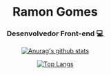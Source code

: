 <div align="center">

<h1>Ramon Gomes</h1>

### Desenvolvedor Front-end 💻
  
[![Anurag's github stats](https://github-readme-stats.vercel.app/api?username=Rahgomes&hide=prs,contribs&show_icons=true&theme=algolia&hide_title=true)](https://github.com/Rahgomes/github-readme-stats)

[![Top Langs](https://github-readme-stats.vercel.app/api/top-langs/?username=Rahgomes&show_icons=true&theme=algolia&langs_count=3&card_width=450&hide_title=true)](https://github.com/Rahgomes/github-readme-stats)

</div>
